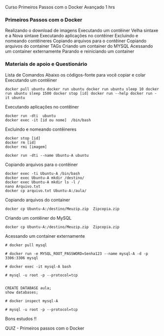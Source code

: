 Curso Primeiros Passos com o Docker
Avançado
1 hrs

### Primeiros Passos com o Docker
Realizando o download de imagens
Executando um contêiner
Velha sintaxe e a Nova sintaxe
Executando aplicações no contêiner
Excluindo e nomeando contêineres
Copiando arquivos para o contêiner
Copiando arquivos do container
TAGs
Criando um container do MYSQL
Acessando um container externamente
Parando e reiniciando um container

### Materiais de apoio e Questionário
Lista de Comandos
Abaixo os códigos-fonte para você copiar e colar
Executando um contêiner
```
docker pull ubuntu docker run ubuntu docker run ubuntu sleep 10 docker run ubuntu sleep 1500 docker stop [id] docker run --help docker run -it ubuntu
```
 
Executando aplicações no contêiner
```
docker run -dti  ubuntu 
docker exec -it [id ou nome]  /bin/bash
```
 
Excluindo e nomeando contêineres
```
docker stop [id]
docker rm [id]
docker rmi [imagem]

docker run -dti --name Ubuntu-A ubuntu
```
 
Copiando arquivos para o contêiner
```
docker exec -ti Ubuntu-A /bin/bash
docker exec Ubuntu-A mkdir /destino/
docker exec Ubuntu-A mkdir ls -l /
nano Arquivo.txt
docker cp arquivo.txt Ubuntu-A:/aula/
```
 
Copiando arquivos do container
```
docker cp Ubuntu-A:/destino/Meuzip.zip  Zipcopia.zip
```
 
Criando um contêiner do MySQL
```
docker cp Ubuntu-A:/destino/Meuzip.zip  Zipcopia.zip
```
 
Acessando um container externamente
```
# docker pull mysql
 
# docker run -e MYSQL_ROOT_PASSWORD=Senha123 --name mysql-A -d -p 3306:3306 mysql

# docker exec -it mysql-A bash

# mysql -u root -p --protocol=tcp


CREATE DATABASE aula;
show databases;

# docker inspect mysql-A

# mysql -u root -p --protocol=tcp
```
 
Bons estudos !!



QUIZ - Primeiros passos com o Docker

